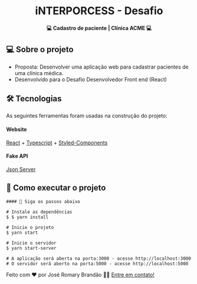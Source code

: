 </p>
<h1 align="center">
   iNTERPORCESS - Desafio
</h1>

<h4 align="center"> 
	💻  Cadastro de paciente | Clínica ACME 💻
</h4>


</p>

## 💻 Sobre o projeto

 - Proposta: Desenvolver uma aplicação web para cadastrar pacientes de uma clínica médica.
 - Desenvolvido para o Desafio Desenvolvedor Front end (React)
 


## 🛠 Tecnologias

As seguintes ferramentas foram usadas na construção do projeto:

#### **Website** 
 [React](https://reactjs.org/) + [Typescript](https://www.typescriptlang.org/) + [Styled-Components](https://styled-components.com/)
 
#### **Fake API**
[Json Server](https://www.npmjs.com/package/json-server)
  
## 🚀 Como executar o projeto


```
#### 🧭 Siga os passos abaixo

# Instale as dependências
$ $ yarn install

# Inicie o projeto
$ yarn start

# Inicie o servidor
$ yarn start-server

# A aplicação será aberta na porta:3000 - acesse http://localhost:3000
# O servidor será aberto na porta:5000 - acesse http://localhost:5000
```


Feito com ❤️ por José Romary Brandão 👋🏽 [Entre em contato!](https://www.linkedin.com/in/jos%C3%A9-romary-brand%C3%A3o/)
